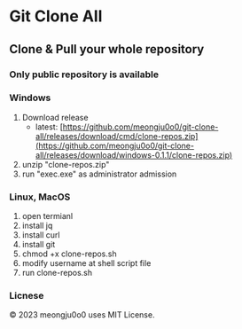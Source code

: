 # Git Clone All

## Clone & Pull your whole repository
### Only public repository is available

### Windows
1. Download release
    - latest: [https://github.com/meongju0o0/git-clone-all/releases/download/cmd/clone-repos.zip](https://github.com/meongju0o0/git-clone-all/releases/download/windows-0.1.1/clone-repos.zip)
2. unzip "clone-repos.zip"
3. run "exec.exe" as administrator admission

### Linux, MacOS
1. open termianl
2. install jq
3. install curl
4. install git
5. chmod +x clone-repos.sh
6. modify username at shell script file
7. run clone-repos.sh

### Licnese
© 2023 meongju0o0 uses MIT License.

